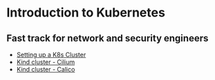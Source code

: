 # Introduction to Kubernetes 
## Fast track for network and security engineers

* [Setting up a K8s Cluster](labs/lab0/readme.md)
* [Kind cluster - Cilium](kind_cilium.md)
* [Kind cluster - Calico](kind_calico.md)
